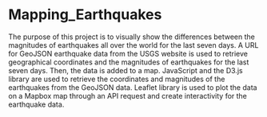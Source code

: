 # Mapping_Earthquakes
The purpose of this project is to visually show the differences between the magnitudes of earthquakes all over the world for the last seven days. A URL for GeoJSON earthquake data from the USGS website is used to retrieve geographical coordinates and the magnitudes of earthquakes for the last seven days. Then, the data is added to a map. JavaScript and the D3.js library are used to retrieve the coordinates and magnitudes of the earthquakes from the GeoJSON data. Leaflet library is used to plot the data on a Mapbox map through an API request and create interactivity for the earthquake data.
